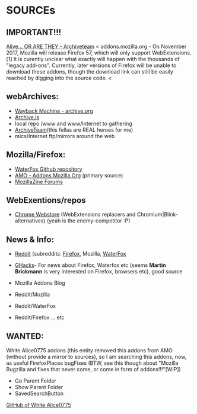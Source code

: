 # SOURCEs

## IMPORTANT!!!

[Alive... OR ARE THEY - Archiveteam](http://archiveteam.org/index.php?title=Alive..._OR_ARE_THEY)
< addons.mozilla.org - On November 2017, Mozilla will release Firefox 57, which will only support WebExtensions.[1] It is curently unclear what exactly will happen with the thousands of "legacy add-ons". Currently, later versions of Firefox will be unable to download these addons, though the download link can still be easily reached by digging into the source code.
<

## webArchives:

- [Wayback Machine - archive.org](http://web.archive.org/)
- [Archive.is](http://archive.is/)
- local repo /www and www/Internet to gathering
- [ArchiveTeam](http://www.archiveteam.org/index.php?title=Main_Page)(this fellas are REAL heroes for me)
- mics/Internet ftp/mirrors around the web

## Mozilla/Firefox:

- [WaterFox Github repository](https://github.com/MrAlex94/Waterfox)
- [AMO - Addons Mozilla Org](https://addons.mozilla.org/)  (primary source)
- [MozillaZine Forums](http://forums)


## WebExentions/repos

- [Chrome Webstore](https://chrome.google.com/webstore) (WebExtensions replacers and Chromium|Blink-alternatives) (yeah is the enemy-competitor :P)


## News & Info:
- [Reddit](http://reddit.com) (subreddits: [Firefox](reddit.com/firefox/), Mozilla, [WaterFox](reddit.com/WaterFox/)
- [GHacks](http://ghacks.com)- For news about Firefox, Waterfox etc (seems **Martin Brickmann** is very interested on Firefox, browsers etc), good source

- Mozilla Addons Blog
- Reddit/Mozilla
- Reddit/WaterFox
- Reddit/Firefox
... etc


## WANTED:

White Alice0775 addons (this entity removed this addons from AMO (without provide a mirror to sources), so I am searching this addons, now, as useful FirefoxPlaces bugFixes (BTW, see this though about "Mozilla Bugzilla and fixes that never come, or come in form of addons!!!"[WIP])

- Go Parent Folder
- Show Parent Folder 
- SavedSearchButton

[GitHub of White Alice0775](https://github.com/alice0775)
